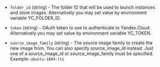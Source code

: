 <!-- Code generated from the comments of the Config struct in builder/yandex/config.go; DO NOT EDIT MANUALLY -->

-   `folder_id` (string) - The folder ID that will be used to launch instances and store images.
    Alternatively you may set value by environment variable YC_FOLDER_ID.
    
-   `token` (string) - OAuth token to use to authenticate to Yandex.Cloud. Alternatively you may set
    value by environment variable YC_TOKEN.
    
-   `source_image_family` (string) - The source image family to create the new image
    from. You can also specify source_image_id instead. Just one of a source_image_id or
    source_image_family must be specified. Example: `ubuntu-1804-lts`
    